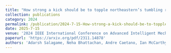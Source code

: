 ```yaml
---
title: "How strong a kick should be to topple northeastern’s tumbling robot"
collection: publications
category: 2024
permalink: /publication/2024-7-15-How-strong-a-kick-should-be-to-topple-northeastern’s-tumbling-robot
date: 2025-7-15
venue: '2024 IEEE International Conference on Advanced Intelligent Mechatronics (AIM)'
paperurl: 'https://arxiv.org/pdf/2311.14878'
authors: 'Adarsh Salagame, Neha Bhattachan, Andre Caetano, Ian McCarthy, Henry Noyes, Brandon Petersen, Alexander Qiu, Matthew Schroeter, Nolan Smithwick, Konrad Sroka, Jason Widjaja, Yash Bohra, Kaushik Venkatesh, Kruthika Gangaraju, Paul Ghanem, Ioannis Mandralis, Eric Sihite, Arash Kalantari, Alireza Ramezani'
---
```


